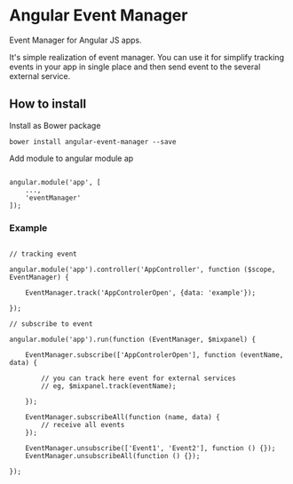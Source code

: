 # Angular Event Manager

Event Manager for Angular JS apps.

It's simple realization of event manager. You can use it for simplify tracking events in your app in single place and then send event to the several external service. 

## How to install

Install as Bower package

```
bower install angular-event-manager --save
```

Add module to angular module ap

```

angular.module('app', [
    ...,
    'eventManager'
]);
```

### Example

```

// tracking event

angular.module('app').controller('AppController', function ($scope, EventManager) {

    EventManager.track('AppControlerOpen', {data: 'example'});
    
});

// subscribe to event

angular.module('app').run(function (EventManager, $mixpanel) {

    EventManager.subscribe(['AppControlerOpen'], function (eventName, data) {
        
        // you can track here event for external services
        // eg, $mixpanel.track(eventName);
        
    }); 
    
    EventManager.subscribeAll(function (name, data) {
        // receive all events
    });
    
    EventManager.unsubscribe(['Event1', 'Event2'], function () {});
    EventManager.unsubscribeAll(function () {});
    
});
```
